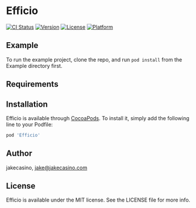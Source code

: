 # Efficio

[![CI Status](https://img.shields.io/travis/jakecasino/Efficio.svg?style=flat)](https://travis-ci.org/jakecasino/Efficio)
[![Version](https://img.shields.io/cocoapods/v/Efficio.svg?style=flat)](https://cocoapods.org/pods/Efficio)
[![License](https://img.shields.io/cocoapods/l/Efficio.svg?style=flat)](https://cocoapods.org/pods/Efficio)
[![Platform](https://img.shields.io/cocoapods/p/Efficio.svg?style=flat)](https://cocoapods.org/pods/Efficio)

## Example

To run the example project, clone the repo, and run `pod install` from the Example directory first.

## Requirements

## Installation

Efficio is available through [CocoaPods](https://cocoapods.org). To install
it, simply add the following line to your Podfile:

```ruby
pod 'Efficio'
```

## Author

jakecasino, jake@jakecasino.com

## License

Efficio is available under the MIT license. See the LICENSE file for more info.
